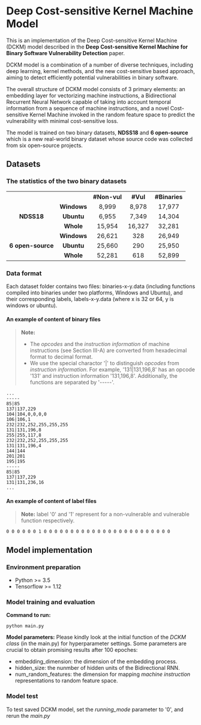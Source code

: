 # Deep Cost-sensitive Kernel Machine Model 
This is an implementation of the Deep Cost-sensitive Kernel Machine (DCKM) model described in the **Deep Cost-sensitive Kernel Machine
for Binary Software Vulnerability Detection** paper.

DCKM model is a combination of a number of diverse techniques, including deep learning, kernel methods, and the new cost-sensitive based approach, aiming to detect efficiently potential vulnerabilities in binary software. 

The overall structure of DCKM model consists of 3 primary elements: an embedding layer for vectorizing machine instructions, a Bidirectional Recurrent Neural Network capable of taking into account temporal information from a sequence of machine instructions, and a novel Cost-sensitive Kernel Machine invoked in the random feature space to predict the vulnerability with minimal cost-sensitive loss.

The model is trained on two binary datasets, **NDSS18** and **6 open-source** which is a new real-world binary dataset whose source code was collected from six open-source projects.

## Datasets
### The statistics of the two binary datasets
<table>
  <tr align="center">
    <th></th>
    <th></th>
    <th><b>#Non-vul</b></th>
    <th><b>#Vul</b></th>
    <th><b>#Binaries</b></th>
  </tr>
  <tr align="center">
    <td rowspan="3"><b>NDSS18</b></td>
    <td><b>Windows</b></td>
    <td>8,999</td>
    <td>8,978</td>
    <td>17,977</td>
  </tr>
  <tr align="center">
    <td><b>Ubuntu</b></td>
    <td>6,955</td>
    <td>7,349</td>
    <td>14,304</td>
  </tr>
  <tr align="center">
    <td><b>Whole</b></td>
    <td>15,954</td>
    <td>16,327</td>
    <td>32,281</td>
  </tr>
  <tr align="center">
    <td rowspan="3"><b>6 open-source</b></td>
    <td><b>Windows</b></td>
    <td>26,621</td>
    <td>328</td>
    <td>26,949</td>
  </tr>
  <tr align="center">
    <td><b>Ubuntu</b></td>
    <td>25,660</td>
    <td>290</td>
    <td>25,950</td>
  </tr>
  <tr align="center">
    <td><b>Whole</b></td>
    <td>52,281</td>
    <td>618</td>
    <td>52,899</td>
  </tr>
</table>

### Data format

Each dataset folder contains two files: binaries-x-y.data (including functions compiled into binaries under two platforms, Windows and
Ubuntu), and their corresponding labels, labels-x-y.data (where x is 32 or 64, y is windows or ubuntu).

#### An example of content of binary files
> **Note:** 
>- The *opcodes* and the *instruction information* of machine instructions (see Section III-A) are converted from hexadecimal format to decimal format.
>- We use the special charactor '|' to distinguish *opcodes* from *instruction information*. For example, '131|131,196,8' has an opcode '131' and instruction information '131,196,8'. Additionally, the functions are separated by '-----'.   
```
...
-----
85|85
137|137,229
104|104,0,0,0,0
106|106,1
232|232,252,255,255,255
131|131,196,8
255|255,117,8
232|232,252,255,255,255
131|131,196,4
144|144
201|201
195|195
-----
85|85
137|137,229
131|131,236,16
...
```

#### An example of content of label files
> **Note:** label '0' and '1' represent for a non-vulnerable and vulnerable function respectively.

```
0 0 0 0 0 0 1 0 0 0 0 0 0 0 0 0 0 0 0 0 0 0 0 0 0 0 0 0 0 0 0
```

## Model implementation
### Environment preparation
- Python >= 3.5
- Tensorflow >= 1.12

### Model training and evaluation
**Command to run:**
```
python main.py
```

**Model parameters:**
Please kindly look at the initial function of the *DCKM class* (in the main.py) for hyperparameter settings. 
Some parameters are crucial to obtain promising results after 100 epoches: 
- embedding_dimension: the dimension of the embedding process.
- hidden_size: the nunmber of hidden units of the Bidirectional RNN.
- num_random_features: the dimension for mapping *machine instruction* representations to random feature space.

### Model test
To test saved DCKM model, set the *running_mode* parameter to '0', and rerun the *main.py*


